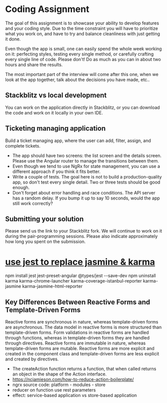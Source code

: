 # Coding Assignment

The goal of this assignment is to showcase your ability to develop features and your coding style. Due to the time constraint you will have to prioritize what you work on, and have to try and balance cleanliness with just getting it done.

Even though the app is small, one can easily spend the whole week working on it: perfecting styles, testing every single method, or carefully crafting every single line of code. Please don't! Do as much as you can in about two hours and share the results.

The most important part of the interview will come after this one, when we look at the app together, talk about the decisions you have made, etc..

## Stackblitz vs local development

You can work on the application directly in Stackblitz, or you can download the code and work on it locally in your own IDE.

## Ticketing managing application

Build a ticket managing app, where the user can add, filter, assign, and complete tickets.

- The app should have two screens: the list screen and the details screen. Please use the Angular router to manage the transitions between them.
- Even though we tend to use NgRx for state management, you can use a different approach if you think it fits better.
- Write a couple of tests. The goal here is not to build a production-quality app, so don't test every single detail. Two or three tests should be good enough.
- Don't forget about error handling and race conditions. The API server has a random delay. If you bump it up to say 10 seconds, would the app still work correctly?

## Submitting your solution

Please send us the link to your Stackblitz fork. We will continue to work on it during the pair-programming sessions. Please also indicate approximately how long you spent on the submission.

# [use jest to replace jasmine & karma](https://itnext.io/angular-testing-series-how-to-add-jest-to-angular-project-smoothly-afffd77cc1cb)

npm install jest jest-preset-angular @types/jest --save-dev
npm uninstall karma karma-chrome-launcher karma-coverage-istanbul-reporter karma-jasmine karma-jasmine-html-reporter

## Key Differences Between Reactive Forms and Template-Driven Forms

Reactive forms are synchronous in nature, whereas template-driven forms are asynchronous.
The data model in reactive forms is more structured than template-driven forms.
Form validations in reactive forms are handled through functions, whereas in template-driven forms they are handled through directives.
Reactive forms are immutable in nature, whereas template-driven forms are mutable.
Reactive forms are more explicit and created in the component class and template-driven forms are less explicit and created by directives.

- The createAction function returns a function, that when called returns an object in the shape of the Action interface.
- https://ncjamieson.com/how-to-reduce-action-boilerplate/
 - ngrx source code: platform - modules - store
 - reducer on function use rest parameters
 - effect: service-based application vs store-based application